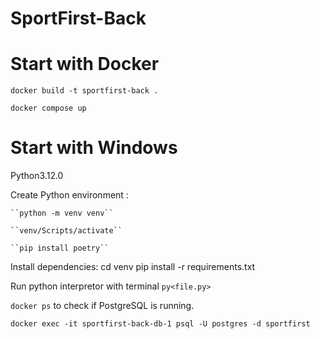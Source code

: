 # SportFirst-Back

# Start with Docker 

``docker build -t sportfirst-back .``

``docker compose up``

# Start with Windows

Python3.12.0

Create Python environment : 

    ``python -m venv venv``

    ``venv/Scripts/activate``

    ``pip install poetry``

Install dependencies: 
    cd venv
    pip install -r requirements.txt

Run python interpretor with terminal ``py<file.py>``



``docker ps`` to check if PostgreSQL is running.

``docker exec -it sportfirst-back-db-1 psql -U postgres -d sportfirst``
